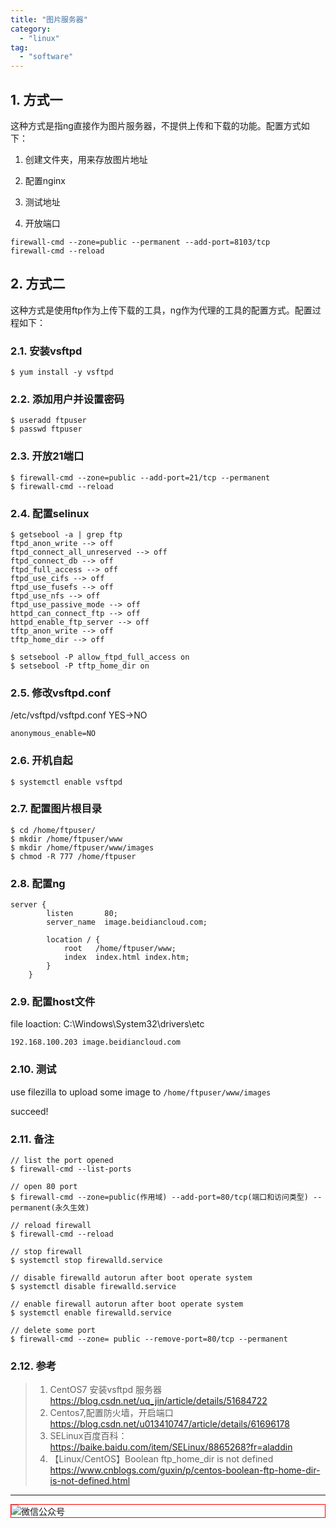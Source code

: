 ```yaml
---
title: "图片服务器"
category:
  - "linux"
tag:
  - "software"
---
```


## 1. 方式一

这种方式是指ng直接作为图片服务器，不提供上传和下载的功能。配置方式如下：

1. 创建文件夹，用来存放图片地址

2. 配置nginx

3. 测试地址

4. 开放端口

```
firewall-cmd --zone=public --permanent --add-port=8103/tcp
firewall-cmd --reload
```


## 2. 方式二

这种方式是使用ftp作为上传下载的工具，ng作为代理的工具的配置方式。配置过程如下：


### 2.1. 安装vsftpd

```shell
$ yum install -y vsftpd
```

### 2.2. 添加用户并设置密码

```shell
$ useradd ftpuser
$ passwd ftpuser
```

### 2.3. 开放21端口

```shell
$ firewall-cmd --zone=public --add-port=21/tcp --permanent
$ firewall-cmd --reload
```

### 2.4. 配置selinux

```shell
$ getsebool -a | grep ftp
ftpd_anon_write --> off
ftpd_connect_all_unreserved --> off
ftpd_connect_db --> off
ftpd_full_access --> off
ftpd_use_cifs --> off
ftpd_use_fusefs --> off
ftpd_use_nfs --> off
ftpd_use_passive_mode --> off
httpd_can_connect_ftp --> off
httpd_enable_ftp_server --> off
tftp_anon_write --> off
tftp_home_dir --> off

$ setsebool -P allow_ftpd_full_access on
$ setsebool -P tftp_home_dir on
```

### 2.5. 修改vsftpd.conf

/etc/vsftpd/vsftpd.conf YES->NO

```shell
anonymous_enable=NO
```

### 2.6. 开机自起

```shell
$ systemctl enable vsftpd
```

### 2.7. 配置图片根目录

```shell
$ cd /home/ftpuser/
$ mkdir /home/ftpuser/www
$ mkdir /home/ftpuser/www/images
$ chmod -R 777 /home/ftpuser
```

### 2.8. 配置ng

```shell
server {
        listen       80;
        server_name  image.beidiancloud.com;

        location / {
            root   /home/ftpuser/www;
            index  index.html index.htm;
        }
    }
```

### 2.9. 配置host文件

file loaction: C:\Windows\System32\drivers\etc

`192.168.100.203 image.beidiancloud.com`

### 2.10. 测试

use filezilla to upload some image to `/home/ftpuser/www/images`

succeed!


### 2.11. 备注

```shell
// list the port opened
$ firewall-cmd --list-ports

// open 80 port
$ firewall-cmd --zone=public(作用域) --add-port=80/tcp(端口和访问类型) --permanent(永久生效)

// reload firewall
$ firewall-cmd --reload

// stop firewall
$ systemctl stop firewalld.service

// disable firewalld autorun after boot operate system
$ systemctl disable firewalld.service

// enable firewall autorun after boot operate system
$ systemctl enable firewalld.service

// delete some port
$ firewall-cmd --zone= public --remove-port=80/tcp --permanent
```

### 2.12. 参考

> 1. CentOS7 安装vsftpd 服务器 https://blog.csdn.net/uq_jin/article/details/51684722<br />
> 2. Centos7,配置防火墙，开启端口 https://blog.csdn.net/u013410747/article/details/61696178<br />
> 3. SELinux百度百科： https://baike.baidu.com/item/SELinux/8865268?fr=aladdin<br />
> 4. 【Linux/CentOS】Boolean ftp_home_dir is not defined https://www.cnblogs.com/guxin/p/centos-boolean-ftp-home-dir-is-not-defined.html<br />
---

<img style="border:1px red solid; display:block; margin:0 auto;" src="https://tianqingxiaozhu.oss-cn-shenzhen.aliyuncs.com/img/qrcode.jpg" alt="微信公众号" />

